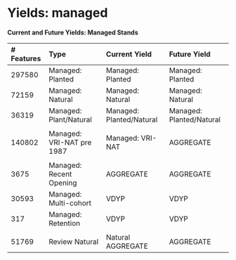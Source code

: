 # Yields: managed

**Current and Future Yields: Managed Stands**



| # Features	| Type	| Current Yield	 |Future Yield|
|:--|:--|:--|:--|
|297580	|Managed: Planted	|Managed: Planted	| Managed: Planted|
|72159	|Managed: Natural	|Managed: Natural	|Managed: Natural|
|36319	|Managed: Plant/Natural	|Managed: Planted/Natural	|Managed: Planted/Natural|
|||||
|140802	|Managed: VRI-NAT pre 1987	|Managed: VRI-NAT	| AGGREGATE|
|||||
|3675	|Managed: Recent Opening	|AGGREGATE	| AGGREGATE|
|30593	|Managed: Multi-cohort|	VDYP	| VDYP|
|317	|Managed: Retention	|VDYP	| VDYP|
|||||
|51769	|Review	Natural | Natural AGGREGATE	| AGGREGATE|
